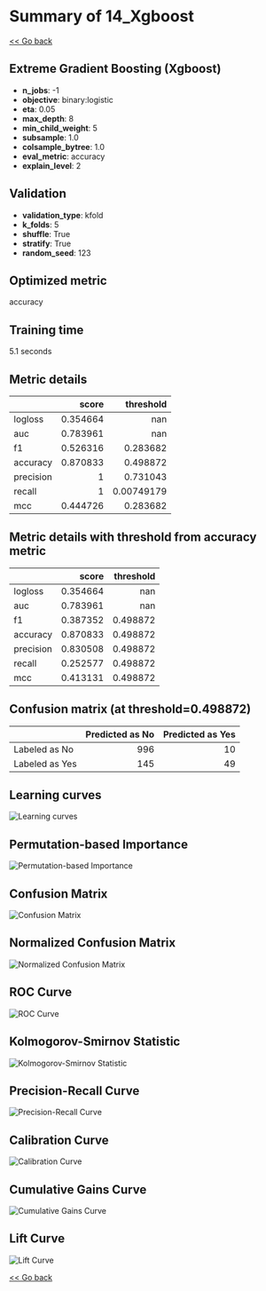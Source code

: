 # Summary of 14_Xgboost

[<< Go back](../README.md)


## Extreme Gradient Boosting (Xgboost)
- **n_jobs**: -1
- **objective**: binary:logistic
- **eta**: 0.05
- **max_depth**: 8
- **min_child_weight**: 5
- **subsample**: 1.0
- **colsample_bytree**: 1.0
- **eval_metric**: accuracy
- **explain_level**: 2

## Validation
 - **validation_type**: kfold
 - **k_folds**: 5
 - **shuffle**: True
 - **stratify**: True
 - **random_seed**: 123

## Optimized metric
accuracy

## Training time

5.1 seconds

## Metric details
|           |    score |    threshold |
|:----------|---------:|-------------:|
| logloss   | 0.354664 | nan          |
| auc       | 0.783961 | nan          |
| f1        | 0.526316 |   0.283682   |
| accuracy  | 0.870833 |   0.498872   |
| precision | 1        |   0.731043   |
| recall    | 1        |   0.00749179 |
| mcc       | 0.444726 |   0.283682   |


## Metric details with threshold from accuracy metric
|           |    score |   threshold |
|:----------|---------:|------------:|
| logloss   | 0.354664 |  nan        |
| auc       | 0.783961 |  nan        |
| f1        | 0.387352 |    0.498872 |
| accuracy  | 0.870833 |    0.498872 |
| precision | 0.830508 |    0.498872 |
| recall    | 0.252577 |    0.498872 |
| mcc       | 0.413131 |    0.498872 |


## Confusion matrix (at threshold=0.498872)
|                |   Predicted as No |   Predicted as Yes |
|:---------------|------------------:|-------------------:|
| Labeled as No  |               996 |                 10 |
| Labeled as Yes |               145 |                 49 |

## Learning curves
![Learning curves](learning_curves.png)

## Permutation-based Importance
![Permutation-based Importance](permutation_importance.png)
## Confusion Matrix

![Confusion Matrix](confusion_matrix.png)


## Normalized Confusion Matrix

![Normalized Confusion Matrix](confusion_matrix_normalized.png)


## ROC Curve

![ROC Curve](roc_curve.png)


## Kolmogorov-Smirnov Statistic

![Kolmogorov-Smirnov Statistic](ks_statistic.png)


## Precision-Recall Curve

![Precision-Recall Curve](precision_recall_curve.png)


## Calibration Curve

![Calibration Curve](calibration_curve_curve.png)


## Cumulative Gains Curve

![Cumulative Gains Curve](cumulative_gains_curve.png)


## Lift Curve

![Lift Curve](lift_curve.png)



[<< Go back](../README.md)
